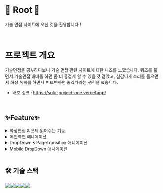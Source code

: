 # **🌲 Root 🌲**

기술 면접 사이트에 오신 것을 환영합니다 !

<br/>

# **프로젝트 개요**

기술면접을 공부하다보니 기술 면접 관련 사이트에 대한 니즈를 느꼈습니다. 퀴즈를 풀면서 기술면접 대비를 하면 좀 더 즐겁게 할 수 있을 것 같았고,
실감나게 소리를 들으면서 화상 녹화를 하면서 피드백하면 좋겠다라는 생각을 했습니다.

- 배포 링크 : https://solo-project-one.vercel.app/

<br/>

## **✨Feature✨**

<details>
<summary> 화상면접 & 문제 읽어주는 기능 </summary>

![화상면접](client/public/git/video.gif)

<summary> 퀴즈 </summary>

![퀴즈](client/public/git/quiz.gif)

</details>
<details>
<summary> 메인화면 애니메이션 </summary>

![메인](client/public/git/main.gif)

</details>
<details>
<summary> DropDown & PageTransition 애니메이션  </summary>

![메인](client/public/git/dropdown.gif)

</details>
<details>
<summary> Mobile DropDown 애니메이션 </summary>

![모바일](client/public/git/mobile.gif)

</details>

<br/>

## **🛠️ 기술 스택**

<img src="https://img.shields.io/badge/html5-E34F26?style=for-the-badge&logo=html5&logoColor=white"><img src="https://img.shields.io/badge/React-61DAFB?style=for-the-badge&logo=React&logoColor=white"><img src="https://img.shields.io/badge/Next.js-000000?style=for-the-badge&logo=next.js&logoColor=white"><img src="https://img.shields.io/badge/TypeScript-007ACC?style=for-the-badge&logo=typescript&logoColor=white"><img src="https://img.shields.io/badge/Tailwind_CSS-38B2AC?style=for-the-badge&logo=tailwind-css&logoColor=white">
